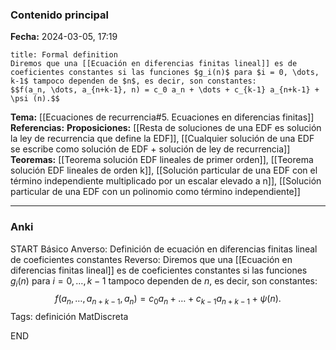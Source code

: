 ### Contenido principal

**Fecha:** 2024-03-05, 17:19

```ad-formal
title: Formal definition
Diremos que una [[Ecuación en diferencias finitas lineal]] es de coeficientes constantes si las funciones $g_i(n)$ para $i = 0, \dots, k-1$ tampoco dependen de $n$, es decir, son constantes:
$$f(a_n, \dots, a_{n+k-1}, n) = c_0 a_n + \dots + c_{k-1} a_{n+k-1} + \psi (n).$$

```

**Tema:** [[Ecuaciones de recurrencia#5. Ecuaciones en diferencias finitas]]
**Referencias:**
**Proposiciones:** [[Resta de soluciones de una EDF es solución la ley de recurrencia que define la EDF]], [[Cualquier solución de una EDF se escribe como solución de EDF + solución de ley de recurrencia]]
**Teoremas:** [[Teorema solución EDF lineales de primer orden]], [[Teorema solución EDF lineales de orden k]], [[Solución particular de una EDF  con el término independiente multiplicado por un escalar elevado a n]], [[Solución particular de una EDF con un polinomio como término independiente]]

---
### Anki

START
Básico
Anverso: Definición de ecuación en diferencias finitas lineal de coeficientes constantes
Reverso: Diremos que una [[Ecuación en diferencias finitas lineal]] es de coeficientes constantes si las funciones $g_i(n)$ para $i = 0, \dots, k-1$ tampoco dependen de $n$, es decir, son constantes:
$$f(a_n, \dots, a_{n+k-1}, a_n) = c_0 a_n + \dots + c_{k-1} a_{n+k-1} + \psi (n).$$
Tags: definición MatDiscreta
<!--ID: 1717176517386-->
END
